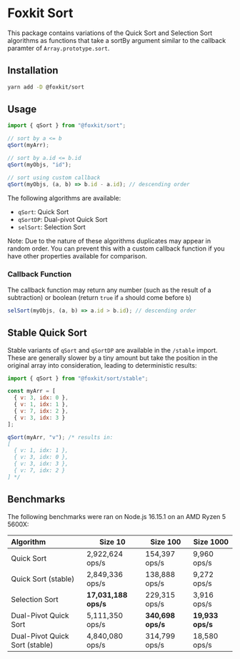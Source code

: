 # Foxkit Sort

This package contains variations of the Quick Sort and Selection Sort algorithms as functions that take a sortBy argument similar to the callback paramter of `Array.prototype.sort`.

## Installation

```sh
yarn add -D @foxkit/sort
```

## Usage

```js
import { qSort } from "@foxkit/sort";

// sort by a <= b
qSort(myArr);

// sort by a.id <= b.id
qSort(myObjs, "id");

// sort using custom callback
qSort(myObjs, (a, b) => b.id - a.id); // descending order
```

The following algorithms are available:

- `qSort`: Quick Sort
- `qSortDP`: Dual-pivot Quick Sort
- `selSort`: Selection Sort

Note: Due to the nature of these algorithms duplicates may appear in random order. You can prevent this with a custom callback function if you have other properties available for comparison.

### Callback Function

The callback function may return any number (such as the result of a subtraction) or boolean (return `true` if `a` should come before `b`)

```js
selSort(myObjs, (a, b) => a.id > b.id); // descending order
```

## Stable Quick Sort

Stable variants of `qSort` and `qSortDP` are available in the `/stable` import. These are generally slower by a tiny amount but take the position in the original array into consideration, leading to deterministic results:

```js
import { qSort } from "@foxkit/sort/stable";

const myArr = [
  { v: 3, idx: 0 },
  { v: 1, idx: 1 },
  { v: 7, idx: 2 },
  { v: 3, idx: 3 }
];

qSort(myArr, "v"); /* results in:
[
  { v: 1, idx: 1 },
  { v: 3, idx: 0 },
  { v: 3, idx: 3 },
  { v: 7, idx: 2 }
] */
```

## Benchmarks

The following benchmarks were ran on Node.js 16.15.1 on an AMD Ryzen 5 5600X:

| Algorithm                      | Size 10              | Size 100          | Size 1000        |
| :----------------------------- | -------------------- | ----------------- | ---------------- |
| Quick Sort                     | 2,922,624 ops/s      | 154,397 ops/s     | 9,960 ops/s      |
| Quick Sort (stable)            | 2,849,336 ops/s      | 138,888 ops/s     | 9,272 ops/s      |
| Selection Sort                 | **17,031,188 ops/s** | 229,315 ops/s     | 3,916 ops/s      |
| Dual-Pivot Quick Sort          | 5,111,350 ops/s      | **340,698 ops/s** | **19,933 ops/s** |
| Dual-Pivot Quick Sort (stable) | 4,840,080 ops/s      | 314,799 ops/s     | 18,580 ops/s     |
